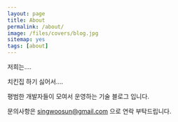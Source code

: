 ```yaml
---
layout: page
title: About
permalink: /about/
image: /files/covers/blog.jpg
sitemap: yes
tags: [about]
---
```


저희는....

치킨집 하기 싫어서....

평범한 개발자들이 모여서 운영하는 기술 블로그 입니다.

문의사항은 singwoosun@gmail.com 으로 연락 부탁드립니다.